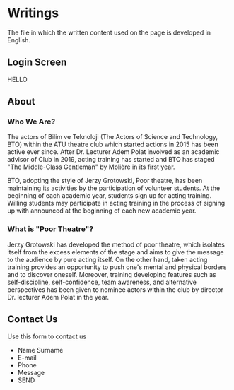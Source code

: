 # Writings
The file in which the written content used on the page is developed in English.

## Login Screen
HELLO

## About

### Who We Are?
The actors of Bilim ve Teknoloji (The Actors of Science and Technology, BTO) within the ATU theatre club which started actions in 2015 has been active ever since. After Dr. Lecturer Adem Polat involved as an academic advisor of Club in 2019, acting training has started and BTO has staged "The Middle-Class Gentleman" by Molière in its first year. 

BTO, adopting the style of Jerzy Grotowski, Poor theatre, has been maintaining its activities by the participation of volunteer students. At the beginning of each academic year, students sign up for acting training. Willing students may participate in acting training in the process of signing up with announced at the beginning of each new academic year. 

### What is "Poor Theatre"?
Jerzy Grotowski has developed the method of poor theatre, which isolates itself from the excess elements of the stage and aims to give the message to the audience by pure acting itself. On the other hand, taken acting training provides an opportunity to push one's mental and physical borders and to discover oneself. Moreover, training developing features such as self-discipline, self-confidence, team awareness, and alternative perspectives has been given to nominee actors within the club by director Dr. lecturer Adem Polat in the year.

## Contact Us 
Use this form to contact us
* Name Surname
* E-mail
* Phone
* Message
* SEND